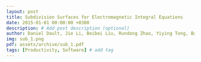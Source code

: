```yaml
---
layout: post
title: Subdivision Surfaces for Electromagnetic Integral Equations
date: 2015-01-01 00:00:00 +0300
description: # Add post description (optional)
author: Daniel Dault, Jie Li, Beibei Liu, Rundong Zhao, Yiying Tong, Balasubramaniam Shanker
img: sub_1.png
pdf: assets/archive/sub_1.pdf
tags: [Productivity, Software] # add tag
---
```


